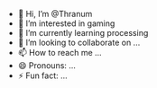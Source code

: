 - 👋 Hi, I’m @Thranum
- 👀 I’m interested in gaming
- 🌱 I’m currently learning processing
- 💞️ I’m looking to collaborate on ...
- 📫 How to reach me ... 
- 😄 Pronouns: ...
- ⚡ Fun fact: ...

<!---
Thranum/Thranum is a ✨ special ✨ repository because its `README.md` (this file) appears on your GitHub profile.
You can click the Preview link to take a look at your changes.
--->
